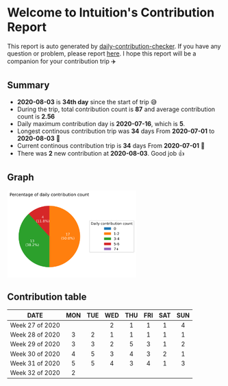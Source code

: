 
# Welcome to lntuition's Contribution Report
This report is auto generated by [daily-contribution-checker](https://github.com/lntuition/daily-contribution-checker).
If you have any question or problem, please report [here](https://github.com/lntuition/daily-contribution-checker/issues).
I hope this report will be a companion for your contribution trip :airplane:


## Summary
- **2020-08-03** is **34th day** since the start of trip :sweat_smile:
- During the trip, total contribution count is **87** 
and average contribution count is **2.56**
- Daily maximum contribution day is **2020-07-16**, which is **5**.
- Longest continous contribution trip was **34** days 
From **2020-07-01** to **2020-08-03** :walking:
- Current continous contribution trip is **34** days 
From **2020-07-01** :running:
- There was **2** new contribution at **2020-08-03**.
Good job :+1:

## Graph
<img src="asset/pie_graph.png" alt="pie" width="60%">

## Contribution table
|      DATE       | MON | TUE | WED | THU | FRI | SAT | SUN |
|:---------------:|:---:|:---:|:---:|:---:|:---:|:---:|:---:|
| Week 27 of 2020 |     |     |  2  |  1  |  1  |  1  |  4  |
| Week 28 of 2020 |  3  |  2  |  1  |  1  |  1  |  1  |  1  |
| Week 29 of 2020 |  3  |  3  |  2  |  5  |  3  |  1  |  2  |
| Week 30 of 2020 |  4  |  5  |  3  |  4  |  3  |  2  |  1  |
| Week 31 of 2020 |  5  |  5  |  4  |  3  |  4  |  1  |  3  |
| Week 32 of 2020 |  2  |     |     |     |     |     |     |

        